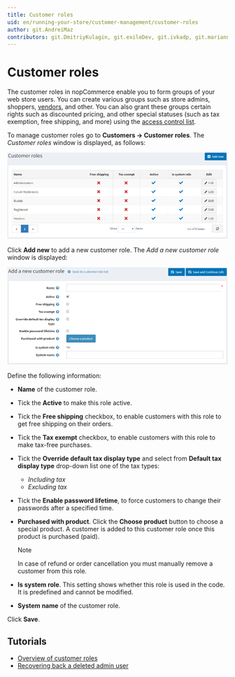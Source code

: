 ```yaml
---
title: Customer roles
uid: en/running-your-store/customer-management/customer-roles
author: git.AndreiMaz
contributors: git.DmitriyKulagin, git.exileDev, git.ivkadp, git.mariannk
---
```


# Customer roles

The customer roles in nopCommerce enable you to form groups of your web store users. You can create various groups such as store admins, shoppers, [vendors](xref:en/running-your-store/vendor-management), and other. You can also grant these groups certain rights such as discounted pricing, and other special statuses (such as tax exemption, free shipping, and more) using the [access control list](xref:en/running-your-store/customer-management/access-control-list).

To manage customer roles go to **Customers → Customer roles**. The *Customer roles* window is displayed, as follows:

![Customer roles](_static/customer-roles/customerroles1.png)

Click **Add new** to add a new customer role. The *Add a new customer role* window is displayed:

![Add a new customer role](_static/customer-roles/customerroles2.png)

Define the following information:
* **Name** of the customer role.
* Tick the **Active** to make this role active.
* Tick the **Free shipping** checkbox, to enable customers with this role to get free shipping on their orders.
* Tick the **Tax exempt** checkbox, to enable customers with this role to make tax-free purchases.
* Tick the **Override default tax display type** and select from **Default tax display type** drop-down list one of the tax types:
  * *Including tax*
  * *Excluding tax*
* Tick the **Enable password lifetime**, to force customers to change their passwords after a specified time.
* **Purchased with product**. Click the **Choose product** button to choose a special product. A customer is added to this customer role once this product is purchased (paid). 
  > [!NOTE]
  >
  > In case of refund or order cancellation you must manually remove a customer from this role.

* **Is system role**. This setting shows whether this role is used in the code. It is predefined and cannot be modified.
* **System name** of the customer role.

Click **Save**.

## Tutorials

* [Overview of customer roles](https://www.youtube.com/watch?v=3vdIDNIYFIQ)
* [Recovering back a deleted admin user](https://www.youtube.com/watch?v=D45WkrbaA38)
